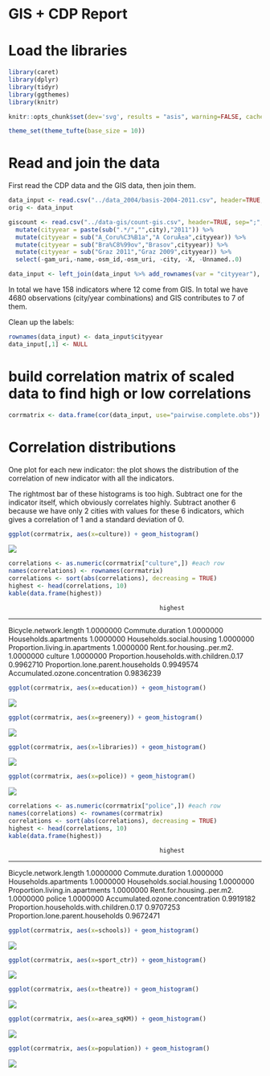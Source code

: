 # GIS + CDP Report

# Load the libraries


```r
library(caret)
library(dplyr)
library(tidyr)
library(ggthemes)
library(knitr)

knitr::opts_chunk$set(dev='svg', results = "asis", warning=FALSE, cache=TRUE, message=FALSE, fontsize='small', size='footnotesize', sanitize=TRUE, dev.args = list(bg = 'transparent'))

theme_set(theme_tufte(base_size = 10))
```


# Read and join the data

First read the CDP data and the GIS data, then join them.


```r
data_input <- read.csv("../data_2004/basis-2004-2011.csv", header=TRUE, sep=";", stringsAsFactors = FALSE, row.names=1)
orig <- data_input

giscount <- read.csv("../data-gis/count-gis.csv", header=TRUE, sep=";", stringsAsFactors = FALSE) %>%
  mutate(cityyear = paste(sub(".*/","",city),"2011")) %>% 
  mutate(cityyear = sub("A_Coru%C3%B1a","A CoruÃ±a",cityyear)) %>% 
  mutate(cityyear = sub("Bra%C8%99ov","Brasov",cityyear)) %>% 
  mutate(cityyear = sub("Graz 2011","Graz 2009",cityyear)) %>% 
  select(-gam_uri,-name,-osm_id,-osm_uri, -city, -X, -Unnamed..0)

data_input <- left_join(data_input %>% add_rownames(var = "cityyear"), giscount, by="cityyear") 
```

In total we have 158 indicators where 12 come from GIS. In total we have 4680 observations (city/year combinations) and GIS contributes to 7 of them.

Clean up the labels:


```r
rownames(data_input) <- data_input$cityyear
data_input[,1] <- NULL
```

# build correlation matrix of scaled data to find high or low correlations


```r
corrmatrix <- data.frame(cor(data_input, use="pairwise.complete.obs"))
```

# Correlation distributions

One plot for each new indicator: the plot shows the distribution of the correlation of new indicator with all the indicators.

The rightmost bar of these histograms is too high. Subtract one for the indicator itself, which obviously correlates highly. Subtract another 6 because we have only 2 cities with values for these 6 indicators, which gives a correlation of 1 and a standard deviation of 0. 


```r
ggplot(corrmatrix, aes(x=culture)) + geom_histogram()
```

![](dds_files/figure-html/culture-1.svg)<!-- -->

```r
correlations <- as.numeric(corrmatrix["culture",]) #each row
names(correlations) <- rownames(corrmatrix)
correlations <- sort(abs(correlations), decreasing = TRUE)
highest <- head(correlations, 10)
kable(data.frame(highest))
```

                                              highest
-----------------------------------------  ----------
Bicycle.network.length                      1.0000000
Commute.duration                            1.0000000
Households.apartments                       1.0000000
Households.social.housing                   1.0000000
Proportion.living.in.apartments             1.0000000
Rent.for.housing..per.m2.                   1.0000000
culture                                     1.0000000
Proportion.households.with.children.0.17    0.9962710
Proportion.lone.parent.households           0.9949574
Accumulated.ozone.concentration             0.9836239


```r
ggplot(corrmatrix, aes(x=education)) + geom_histogram()
```

![](dds_files/figure-html/education-1.svg)<!-- -->


```r
ggplot(corrmatrix, aes(x=greenery)) + geom_histogram()
```

![](dds_files/figure-html/greenery-1.svg)<!-- -->


```r
ggplot(corrmatrix, aes(x=libraries)) + geom_histogram()
```

![](dds_files/figure-html/libraries-1.svg)<!-- -->


```r
ggplot(corrmatrix, aes(x=police)) + geom_histogram()
```

![](dds_files/figure-html/police-1.svg)<!-- -->

```r
correlations <- as.numeric(corrmatrix["police",]) #each row
names(correlations) <- rownames(corrmatrix)
correlations <- sort(abs(correlations), decreasing = TRUE)
highest <- head(correlations, 10)
kable(data.frame(highest))
```

                                              highest
-----------------------------------------  ----------
Bicycle.network.length                      1.0000000
Commute.duration                            1.0000000
Households.apartments                       1.0000000
Households.social.housing                   1.0000000
Proportion.living.in.apartments             1.0000000
Rent.for.housing..per.m2.                   1.0000000
police                                      1.0000000
Accumulated.ozone.concentration             0.9919182
Proportion.households.with.children.0.17    0.9707253
Proportion.lone.parent.households           0.9672471


```r
ggplot(corrmatrix, aes(x=schools)) + geom_histogram()
```

![](dds_files/figure-html/schools-1.svg)<!-- -->


```r
ggplot(corrmatrix, aes(x=sport_ctr)) + geom_histogram()
```

![](dds_files/figure-html/sport_ctr-1.svg)<!-- -->


```r
ggplot(corrmatrix, aes(x=theatre)) + geom_histogram()
```

![](dds_files/figure-html/theatre-1.svg)<!-- -->


```r
ggplot(corrmatrix, aes(x=area_sqKM)) + geom_histogram()
```

![](dds_files/figure-html/area-1.svg)<!-- -->


```r
ggplot(corrmatrix, aes(x=population)) + geom_histogram()
```

![](dds_files/figure-html/population-1.svg)<!-- -->
